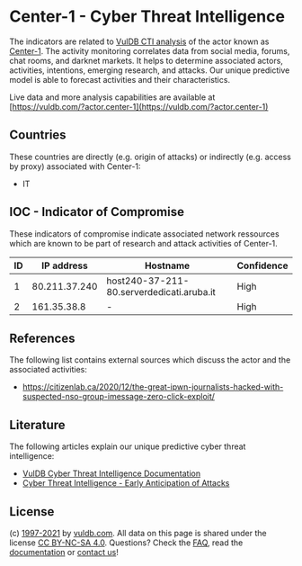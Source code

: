 # Center-1 - Cyber Threat Intelligence

The indicators are related to [VulDB CTI analysis](https://vuldb.com/?doc.cti) of the actor known as [Center-1](https://vuldb.com/?actor.center-1). The activity monitoring correlates data from social media, forums, chat rooms, and darknet markets. It helps to determine associated actors, activities, intentions, emerging research, and attacks. Our unique predictive model is able to forecast activities and their characteristics.

Live data and more analysis capabilities are available at [https://vuldb.com/?actor.center-1](https://vuldb.com/?actor.center-1)

## Countries

These countries are directly (e.g. origin of attacks) or indirectly (e.g. access by proxy) associated with Center-1:

* IT

## IOC - Indicator of Compromise

These indicators of compromise indicate associated network ressources which are known to be part of research and attack activities of Center-1.

ID | IP address | Hostname | Confidence
-- | ---------- | -------- | ----------
1 | 80.211.37.240 | host240-37-211-80.serverdedicati.aruba.it | High
2 | 161.35.38.8 | - | High

## References

The following list contains external sources which discuss the actor and the associated activities:

* https://citizenlab.ca/2020/12/the-great-ipwn-journalists-hacked-with-suspected-nso-group-imessage-zero-click-exploit/

## Literature

The following articles explain our unique predictive cyber threat intelligence:

* [VulDB Cyber Threat Intelligence Documentation](https://vuldb.com/?doc.cti)
* [Cyber Threat Intelligence - Early Anticipation of Attacks](https://www.scip.ch/en/?labs.20201022)

## License

(c) [1997-2021](https://vuldb.com/?doc.changelog) by [vuldb.com](https://vuldb.com/?doc.about). All data on this page is shared under the license [CC BY-NC-SA 4.0](https://creativecommons.org/licenses/by-nc-sa/4.0/). Questions? Check the [FAQ](https://vuldb.com/?doc.faq), read the [documentation](https://vuldb.com/?doc) or [contact us](https://vuldb.com/?contact)!
